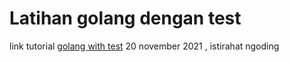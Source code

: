 # Latihan golang dengan test

link tutorial [golang with test](https://quii.gitbook.io/learn-go-with-tests/go-fundamentals/hello-world)
20 november 2021 , istirahat ngoding 
